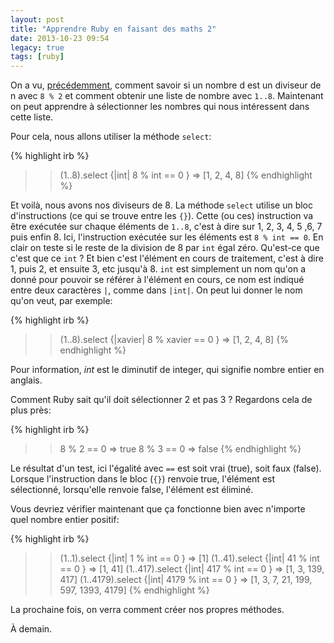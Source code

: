 ```yaml
---
layout: post
title: "Apprendre Ruby en faisant des maths 2"
date: 2013-10-23 09:54
legacy: true
tags: [ruby]
---
```




On a vu, [précédemment](http://lkdjiin.github.io/blog/2013/10/21/apprendre-ruby-en-faisant-des-maths/),
comment savoir si un nombre d est un diviseur de n avec `8 % 2` et
comment obtenir une liste de nombre avec `1..8`. Maintenant on peut
apprendre à sélectionner les nombres qui nous intéressent dans cette liste.

<!-- more -->

Pour cela, nous allons utiliser la méthode `select`:

{% highlight irb %}
>> (1..8).select {|int| 8 % int == 0 }
=> [1, 2, 4, 8]
{% endhighlight %}

Et voilà, nous avons nos diviseurs de 8. La méthode `select` utilise un
bloc d'instructions (ce qui se trouve entre les `{}`). Cette (ou ces)
instruction va être exécutée sur chaque éléments de `1..8`, c'est à dire
sur 1, 2, 3, 4, 5 ,6, 7 puis enfin 8. Ici, l'instruction exécutée sur les
éléments est `8 % int == 0`. En clair on teste si le reste de la division
de 8 par `int` égal zéro. Qu'est-ce que c'est que ce `int` ? Et bien c'est
l'élément en cours de traitement, c'est à dire 1, puis 2, et ensuite 3, etc
jusqu'à 8. `int` est simplement un nom qu'on a donné pour pouvoir se
référer à l'élément en cours, ce nom est indiqué entre deux caractères `|`,
comme dans `|int|`. On peut lui donner le nom qu'on veut, par exemple:

{% highlight irb %}
>> (1..8).select {|xavier| 8 % xavier == 0 }
=> [1, 2, 4, 8]
{% endhighlight %}

Pour information, *int* est le diminutif de integer, qui signifie
nombre entier en anglais.

Comment Ruby sait qu'il doit sélectionner 2 et pas 3 ? Regardons cela de
plus près:

{% highlight irb %}
>> 8 % 2 == 0
=> true
>> 8 % 3 == 0
=> false
{% endhighlight %}

Le résultat d'un test, ici l'égalité avec `==` est soit vrai (true), soit
faux (false). Lorsque l'instruction dans le bloc (`{}`) renvoie true, l'élément
est sélectionné, lorsqu'elle renvoie false, l'élément est éliminé.

Vous devriez vérifier maintenant que ça fonctionne bien avec n'importe
quel nombre entier positif:

{% highlight irb %}
>> (1..1).select {|int| 1 % int == 0 }
=> [1]
>> (1..41).select {|int| 41 % int == 0 }
=> [1, 41]
>> (1..417).select {|int| 417 % int == 0 }
=> [1, 3, 139, 417]
>> (1..4179).select {|int| 4179 % int == 0 }
=> [1, 3, 7, 21, 199, 597, 1393, 4179]
{% endhighlight %}

La prochaine fois, on verra comment créer nos propres méthodes.





À demain.



